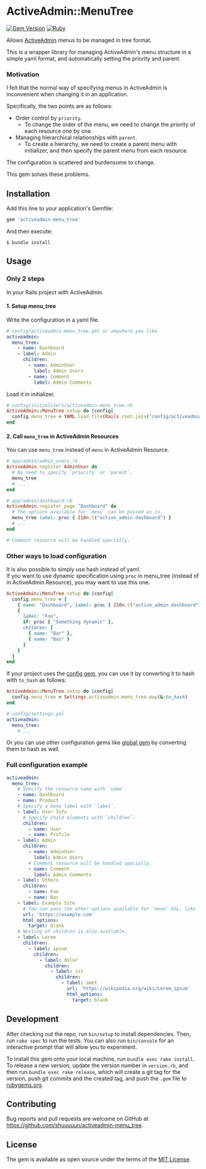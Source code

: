 # ActiveAdmin::MenuTree

[![Gem Version](https://badge.fury.io/rb/activeadmin-menu_tree.svg)](https://badge.fury.io/rb/activeadmin-menu_tree)
[![Ruby](https://github.com/shuuuuun/activeadmin-menu_tree/actions/workflows/main.yml/badge.svg)](https://github.com/shuuuuun/activeadmin-menu_tree/actions/workflows/main.yml)

Allows [ActiveAdmin](https://github.com/activeadmin/activeadmin) menus to be managed in tree format.

This is a wrapper library for managing ActiveAdmin's menu structure in a simple yaml format, and automatically setting the priority and parent.

### Motivation

I felt that the normal way of specifying menus in ActiveAdmin is inconvenient when changing it in an application.

Specifically, the two points are as follows:
- Order control by `priority`.
  - To change the order of the menu, we need to change the priority of each resource one by one.
- Managing hierarchical relationships with `parent`.
  - To create a hierarchy, we need to create a parent menu with initializer, and then specify the parent menu from each resource.

The configuration is scattered and burdensome to change.

This gem solves these problems.

## Installation

Add this line to your application's Gemfile:

```ruby
gem 'activeadmin-menu_tree'
```

And then execute:

    $ bundle install

## Usage

### Only 2 steps

In your Rails project with ActiveAdmin.

#### 1. Setup menu_tree

Write the configuration in a yaml file.
```yaml
# config/activeadmin-menu_tree.yml or anywhere you like
activeadmin:
  menu_tree:
    - name: Dashboard
    - label: Admin
      children:
        - name: AdminUser
          label: Admin Users
        - name: Comment
          label: Admin Comments
```

Load it in initializer.
```ruby
# config/initializers/activeadmin-menu_tree.rb
ActiveAdmin::MenuTree.setup do |config|
  config.menu_tree = YAML.load_file(Rails.root.join("config/activeadmin-menu_tree.yml"))["activeadmin"]["menu_tree"]
end
```

#### 2. Call `menu_tree` in ActiveAdmin Resources

You can use `menu_tree` instead of `menu` in ActiveAdmin Resource.
```ruby
# app/admin/admin_users.rb
ActiveAdmin.register AdminUser do
  # No need to specify `priority` or `parent`.
  menu_tree
  # ...
end

# app/admin/dashboard.rb
ActiveAdmin.register_page "Dashboard" do
  # The options available for `menu` can be passed as is.
  menu_tree label: proc { I18n.t("active_admin.dashboard") }
  # ...
end

# Comment resource will be handled specially.
```

### Other ways to load configuration

It is also possible to simply use hash instead of yaml.  
If you want to use dynamic specification using `proc` in menu_tree (instead of in ActiveAdmin Resource), you may want to use this one.

```ruby
ActiveAdmin::MenuTree.setup do |config|
  config.menu_tree = [
    { name: "Dashboard", label: proc { I18n.t("active_admin.dashboard") } },
    {
      label: "Foo",
      if: proc { "Something dynamic" },
      children: [
        { name: "Bar" },
        { name: "Baz" }
      ]
    }
  ]
end
```

If your project uses the [config gem](https://github.com/rubyconfig/config), you can use it by converting it to hash with `to_hash` as follows:
```ruby
ActiveAdmin::MenuTree.setup do |config|
  config.menu_tree = Settings.activeadmin.menu_tree.map(&:to_hash)
end
```
```yaml
# config/settings.yml
activeadmin:
  menu_tree:
    # ...
```

Or you can use other configuration gems like [global gem](https://github.com/railsware/global) by converting them to hash as well.

### Full configuration example

```yaml
activeadmin:
  menu_tree:
    # Specify the resource name with `name`.
    - name: Dashboard
    - name: Product
    # Specify a menu label with `label`.
    - label: User Info
      # Specify child elements with `children`.
      children:
        - name: User
        - name: Profile
    - label: Admin
      children:
        - name: AdminUser
          label: Admin Users
        # Comment resource will be handled specially.
        - name: Comment
          label: Admin Comments
    - label: Others
      children:
        - name: Foo
        - name: Bar
    - label: Example Site
      # You can pass the other options available for `menu` DSL, like `url`, `html_options`.
      url: 'https://example.com'
      html_options:
        target: blank
    # Nesting of children is also available.
    - label: Lorem
      children:
        - label: ipsum
          children:
            - label: dolor
              children:
                - label: sit
                  children:
                    - label: amet
                      url: 'https://wikipedia.org/wiki/Lorem_ipsum'
                      html_options:
                        target: blank
```

## Development

After checking out the repo, run `bin/setup` to install dependencies. Then, run `rake spec` to run the tests. You can also run `bin/console` for an interactive prompt that will allow you to experiment.

To install this gem onto your local machine, run `bundle exec rake install`. To release a new version, update the version number in `version.rb`, and then run `bundle exec rake release`, which will create a git tag for the version, push git commits and the created tag, and push the `.gem` file to [rubygems.org](https://rubygems.org).

## Contributing

Bug reports and pull requests are welcome on GitHub at https://github.com/shuuuuun/activeadmin-menu_tree.

## License

The gem is available as open source under the terms of the [MIT License](https://opensource.org/licenses/MIT).
